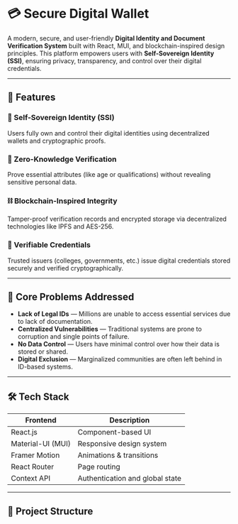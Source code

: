 # 💳 Secure Digital Wallet

A modern, secure, and user-friendly **Digital Identity and Document Verification System** built with React, MUI, and blockchain-inspired design principles. This platform empowers users with **Self-Sovereign Identity (SSI)**, ensuring privacy, transparency, and control over their digital credentials.

---

## 🚀 Features

### 🔐 Self-Sovereign Identity (SSI)
Users fully own and control their digital identities using decentralized wallets and cryptographic proofs.

### 🎯 Zero-Knowledge Verification
Prove essential attributes (like age or qualifications) without revealing sensitive personal data.

### ⛓️ Blockchain-Inspired Integrity
Tamper-proof verification records and encrypted storage via decentralized technologies like IPFS and AES-256.

### 📄 Verifiable Credentials
Trusted issuers (colleges, governments, etc.) issue digital credentials stored securely and verified cryptographically.

---

## 🧠 Core Problems Addressed

- **Lack of Legal IDs** — Millions are unable to access essential services due to lack of documentation.
- **Centralized Vulnerabilities** — Traditional systems are prone to corruption and single points of failure.
- **No Data Control** — Users have minimal control over how their data is stored or shared.
- **Digital Exclusion** — Marginalized communities are often left behind in ID-based systems.

---

## 🛠️ Tech Stack

| Frontend           | Description                         |
|--------------------|-------------------------------------|
| React.js           | Component-based UI                  |
| Material-UI (MUI)  | Responsive design system             |
| Framer Motion      | Animations & transitions             |
| React Router       | Page routing                         |
| Context API        | Authentication and global state     |

---

## 📂 Project Structure

